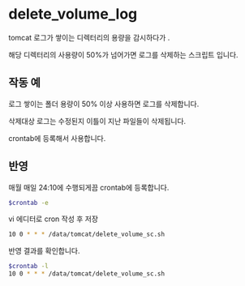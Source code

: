 # delete_volume_log
tomcat 로그가 쌓이는 디렉터리의 용량을 감시하다가 . 

해당 디렉터리의 사용량이 50%가 넘어가면 로그를 삭제하는 스크립트 입니다.

## 작동 예
로그 쌓이는 폴더 용량이 50% 이상 사용하면 로그를 삭제합니다.

삭제대상 로그는 수정된지 이틀이 지난 파일들이 삭제됩니다.

crontab에 등록해서 사용합니다.

## 반영
매월 매일 24:10에 수행되게끔 crontab에 등록합니다. 
```bash
$crontab -e
```

vi 에디터로 cron 작성 후 저장
```bash
10 0 * * * /data/tomcat/delete_volume_sc.sh
```

반영 결과를 확인합니다.
```bash
$crontab -l
10 0 * * * /data/tomcat/delete_volume_sc.sh
```
